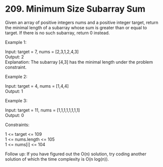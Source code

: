 # 209. Minimum Size Subarray Sum

Given an array of positive integers nums and a positive integer target, return the minimal length of a subarray whose sum is greater than or equal to target. If there is no such subarray, return 0 instead.

Example 1:

Input: target = 7, nums = [2,3,1,2,4,3]\
Output: 2\
Explanation: The subarray [4,3] has the minimal length under the problem constraint.

Example 2:

Input: target = 4, nums = [1,4,4]\
Output: 1

Example 3:

Input: target = 11, nums = [1,1,1,1,1,1,1,1]\
Output: 0

Constraints:

1 <= target <= 109\
1 <= nums.length <= 105\
1 <= nums[i] <= 104

Follow up: If you have figured out the O(n) solution, try coding another solution of which the time complexity is O(n log(n)).